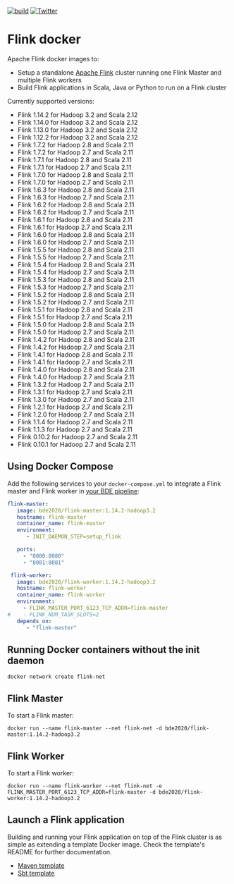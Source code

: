 [![build](https://github.com/big-data-europe/docker-flink/actions/workflows/build.yml/badge.svg)](https://github.com/big-data-europe/docker-flink/actions/workflows/build.yml)
[![Twitter](https://img.shields.io/twitter/follow/BigData_Europe.svg?style=social)](https://twitter.com/BigData_Europe)
# Flink docker

Apache Flink docker images to:
* Setup a standalone [Apache Flink](http://flink.apache.org/) cluster running one Flink Master and multiple Flink workers
* Build Flink applications in Scala, Java or Python to run on a Flink cluster

Currently supported versions:
* Flink 1.14.2 for Hadoop 3.2 and Scala 2.12
* Flink 1.14.0 for Hadoop 3.2 and Scala 2.12
* Flink 1.13.0 for Hadoop 3.2 and Scala 2.12
* Flink 1.12.2 for Hadoop 3.2 and Scala 2.12
* Flink 1.7.2 for Hadoop 2.8 and Scala 2.11
* Flink 1.7.2 for Hadoop 2.7 and Scala 2.11
* Flink 1.7.1 for Hadoop 2.8 and Scala 2.11
* Flink 1.7.1 for Hadoop 2.7 and Scala 2.11
* Flink 1.7.0 for Hadoop 2.8 and Scala 2.11
* Flink 1.7.0 for Hadoop 2.7 and Scala 2.11
* Flink 1.6.3 for Hadoop 2.8 and Scala 2.11
* Flink 1.6.3 for Hadoop 2.7 and Scala 2.11
* Flink 1.6.2 for Hadoop 2.8 and Scala 2.11
* Flink 1.6.2 for Hadoop 2.7 and Scala 2.11
* Flink 1.6.1 for Hadoop 2.8 and Scala 2.11
* Flink 1.6.1 for Hadoop 2.7 and Scala 2.11
* Flink 1.6.0 for Hadoop 2.8 and Scala 2.11
* Flink 1.6.0 for Hadoop 2.7 and Scala 2.11
* Flink 1.5.5 for Hadoop 2.8 and Scala 2.11
* Flink 1.5.5 for Hadoop 2.7 and Scala 2.11
* Flink 1.5.4 for Hadoop 2.8 and Scala 2.11
* Flink 1.5.4 for Hadoop 2.7 and Scala 2.11
* Flink 1.5.3 for Hadoop 2.8 and Scala 2.11
* Flink 1.5.3 for Hadoop 2.7 and Scala 2.11
* Flink 1.5.2 for Hadoop 2.8 and Scala 2.11
* Flink 1.5.2 for Hadoop 2.7 and Scala 2.11
* Flink 1.5.1 for Hadoop 2.8 and Scala 2.11
* Flink 1.5.1 for Hadoop 2.7 and Scala 2.11
* Flink 1.5.0 for Hadoop 2.8 and Scala 2.11
* Flink 1.5.0 for Hadoop 2.7 and Scala 2.11
* Flink 1.4.2 for Hadoop 2.8 and Scala 2.11
* Flink 1.4.2 for Hadoop 2.7 and Scala 2.11
* Flink 1.4.1 for Hadoop 2.8 and Scala 2.11
* Flink 1.4.1 for Hadoop 2.7 and Scala 2.11
* Flink 1.4.0 for Hadoop 2.8 and Scala 2.11
* Flink 1.4.0 for Hadoop 2.7 and Scala 2.11
* Flink 1.3.2 for Hadoop 2.7 and Scala 2.11
* Flink 1.3.1 for Hadoop 2.7 and Scala 2.11
* Flink 1.3.0 for Hadoop 2.7 and Scala 2.11
* Flink 1.2.1 for Hadoop 2.7 and Scala 2.11
* Flink 1.2.0 for Hadoop 2.7 and Scala 2.11
* Flink 1.1.4 for Hadoop 2.7 and Scala 2.11
* Flink 1.1.3 for Hadoop 2.7 and Scala 2.11
* Flink 0.10.2 for Hadoop 2.7 and Scala 2.11
* Flink 0.10.1 for Hadoop 2.7 and Scala 2.11

## Using Docker Compose

Add the following services to your `docker-compose.yml` to integrate a Flink master and Flink worker in [your BDE pipeline](https://github.com/big-data-europe/app-bde-pipeline):
```yml
flink-master:
   image: bde2020/flink-master:1.14.2-hadoop3.2
   hostname: flink-master
   container_name: flink-master
   environment:
      - INIT_DAEMON_STEP=setup_flink

   ports:
     - "8080:8080"
     - "8081:8081"

 flink-worker:
   image: bde2020/flink-worker:1.14.2-hadoop3.2
   hostname: flink-worker
   container_name: flink-worker
   environment:
     - FLINK_MASTER_PORT_6123_TCP_ADDR=flink-master
#    - FLINK_NUM_TASK_SLOTS=2
   depends_on:
      - "flink-master"

```

## Running Docker containers without the init daemon

    docker network create flink-net

## Flink Master
To start a Flink master:

    docker run --name flink-master --net flink-net -d bde2020/flink-master:1.14.2-hadoop3.2

## Flink Worker
To start a Flink worker:

    docker run --name flink-worker --net flink-net -e FLINK_MASTER_PORT_6123_TCP_ADDR=flink-master -d bde2020/flink-worker:1.14.2-hadoop3.2

## Launch a Flink application
Building and running your Flink application on top of the Flink cluster is as simple as extending a template Docker image. Check the template's README for further documentation.
* [Maven template](template/maven)
* [Sbt template](template/sbt)
